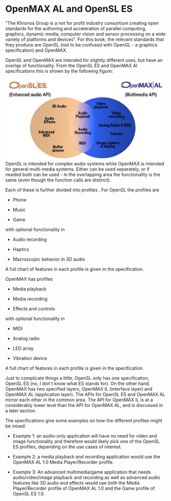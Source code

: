 #  OpenMAX AL and OpenSL ES 

"The Khronos Group is a not for profit industry consortium creating open standards 
      for the authoring and acceleration of parallel computing, graphics, dynamic media, 
      computer vision and sensor processing on a wide variety of
      platforms and devices". For this book, the relevant standards that they produce
      are OpenSL (not to be confused with OpenGL - a graphics specification) and
      OpenMAX.

OpenSL and OpenMAX are intended for slightly different uses, but have an overlap
      of functionality. From the OpenSL ES and OpenMAX Al specifications this is shown by the
      following figure:

![alt text](OpenSL_OpenMAX.png)
OpenSL is intended for complex audio systems while OpenMAX is intended for
      general multi-media systems. Either can be used separately, or if needed
      both can be used - in the overlapping area the functionality is the same
      (even though the function calls are distinct).

Each of these is further divided into
profiles
. For OpenSL the 
      profiles are

+  Phone


+  Music


+  Game


with optional functionality in

+  Audio recording


+  Haptics


+  Macroscopic behavior in 3D audio


A full chart of features in each profile is given in the specification.

OpenMAX has profiles

+  Media playback


+  Media recording


+  Effects and controls


with optional functionality in

+  MIDI


+  Analog radio


+  LED array


+  Vibration device


A full chart of features in each profile is given in the specification.

Just to complicate things a little, OpenSL only has one specification,
      OpenSL ES (no, I don't know what ES stands for). On the other hand,
      OpenMAX has two specified layers, OpenMAX IL (interface layer)
      and OpenMAX AL (application layer). The APIs for OpenSL ES and
      OpenMAX AL mirror each other in the common area.
      The API for OpenMAX IL is at a considerably lower level than the API
      for OpenMAX AL, and is discussed in a later section.

The specifications give some examples on how the different profiles might be mixed:


+  Example 1: an audio-only application will have no need for video and image
	    functionality and therefore would likely pick one of the OpenSL ES profiles,
	    depending on the use cases of interest.


+  Example 2: a media playback and recording application would use the OpenMAX AL
	    1.0 Media Player/Recorder profile.


+  Example 3: An advanced multimedia/game application that needs
	    audio/video/image playback and recording as well as advanced audio features like
	    3D audio and effects would use both the Media Player/Recorder profile of OpenMAX
	    AL 1.0 and the Game profile of OpenSL ES 1.0.







